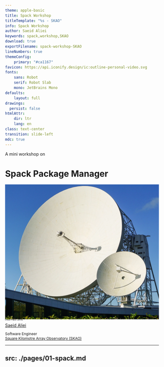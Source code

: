 ```yaml
---
theme: apple-basic
title: Spack Workshop
titleTemplate: "%s - SKAO"
info: Spack Workshop
author: Saeid Aliei
keywords: spack,workshop,SKAO
download: true
exportFilename: spack-workshop-SKAO
lineNumbers: true
themeConfig:
    primary: "#ca1167"
favicon: https://api.iconify.design/ic:outline-personal-video.svg
fonts:
    sans: Robot
    serif: Robot Slab
    mono: JetBrains Mono
defaults:
    layout: full
drawings:
  persist: false
htmlAttr:
    dir: ltr
    lang: en
class: text-center
transition: slide-left
mdc: true
---
```



A mini workshop on
# Spack Package Manager

<div class="flex flex-col items-center mt-6">
    <img src="./images/skao.webp" alt="SKAO HQ" class="w-60 h-60 rounded-[10%] object-cover shadow-lg">
        <p style="font-size: 6px; margin-top: -5px;">
            Credit: 
            <a href="https://skao.slack.com/archives/C04MHT33SMN/p1699627919247679" target="_blank" style="text-decoration: none !important;">
                Pablo Carrillo
            </a>
        </p>
    </img>
</div>


<a href="https://saliei.io/about" target="_blank">
Saeid Aliei
</a>

<p style="font-size: 12px;">
Software Engineer
<br>
    <a href="https://skao.int" target="_blank">
        Square Kilomotre Array Observatory (SKAO)
    </a>
</p>


<!--introduce yourself, the why of workshop, and the content layout-->

---
src: ./pages/01-spack.md
---

